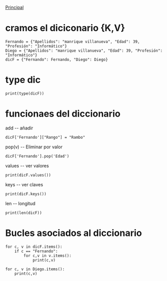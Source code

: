 [Principal](../README.md)<br/>

# cramos el diciconario {K,V}
    Fernando = {"Apellidos": "manrique villanueva", "Edad": 39, "Profesión": "Informático"}
    Diego = {"Apellidos": "manrique villanueva", "Edad": 39, "Profesión": "Informático"}
    dicF = {"Fernando": Fernando, "Diego": Diego}

# type dic
    print(type(dicF))

# funcionaes del diccionario
add -- añadir
  
    dicF['Fernando']["Rango"] = "Rambo"
    
pop(v) -- Eliminar por valor

    dicF['Fernando'].pop('Edad')

values -- ver valores

    print(dicF.values())

keys -- ver claves

    print(dicF.keys())

len  -- longitud

    print(len(dicF))

# Bucles asociados al diccionario
    for c, v in dicF.items():
        if c == "Fernando":
            for c,v in v.items():
                print(c,v)

    for c, v in Diego.items():
        print(c,v)
        
